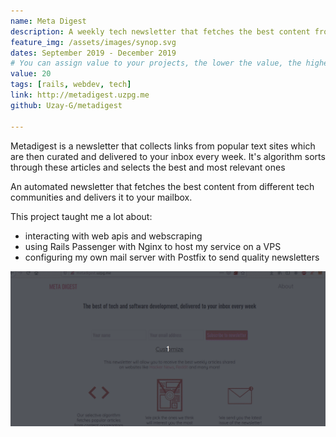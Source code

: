 ```yaml
---
name: Meta Digest
description: A weekly tech newsletter that fetches the best content from sites like hacker news, lobste.rs and dev.to
feature_img: /assets/images/synop.svg
dates: September 2019 - December 2019
# You can assign value to your projects, the lower the value, the higher the project will be
value: 20
tags: [rails, webdev, tech]
link: http://metadigest.uzpg.me   
github: Uzay-G/metadigest

---
```


Metadigest is a newsletter that collects links from popular text sites which are then curated and delivered to your inbox every week. It's algorithm sorts through these articles and selects the best and most relevant ones

An automated newsletter that fetches the best content from different tech communities and delivers it to your mailbox.


This project taught me a lot about:

- interacting with web apis and webscraping
- using Rails Passenger with Nginx to host my service on a VPS
- configuring my own mail server with Postfix to send quality newsletters

![meta demo](/assets/images/metadigest.gif)
